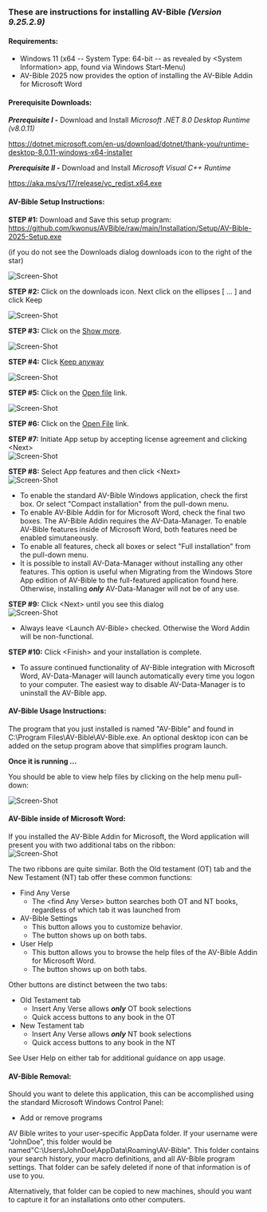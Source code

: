### These are instructions for installing AV-Bible *(Version 9.25.2.9)*

#### Requirements:

- Windows 11 (x64 -- System Type: 64-bit -- as revealed by \<System Information\> app, found via Windows Start-Menu)
- AV-Bible 2025 now provides the option of installing the AV-Bible Addin for Microsoft Word

#### Prerequisite Downloads:

***Prerequisite I -*** Download and Install *Microsoft .NET 8.0 Desktop Runtime (v8.0.11)*

https://dotnet.microsoft.com/en-us/download/dotnet/thank-you/runtime-desktop-8.0.11-windows-x64-installer

***Prerequisite II -***  Download and Install *Microsoft Visual C++ Runtime*

https://aka.ms/vs/17/release/vc_redist.x64.exe

#### AV-Bible Setup Instructions:

**STEP #1:**  Download and Save this setup program:<br/>
https://github.com/kwonus/AVBible/raw/main/Installation/Setup/AV-Bible-2025-Setup.exe

(if you do not see the Downloads dialog downloads icon to the right of the star)</br>

![Screen-Shot](./images/AV-Bible-2025-Save.png)

**STEP #2:**  Click on the downloads icon. Next click on the ellipses [ ... ] and click Keep</br>

![Screen-Shot](./images/AV-Bible-2025-Keep.png)

**STEP #3:**  Click on the <u>Show more</u>.</br>

![Screen-Shot](./images/AV-Bible-2025-More.png)

**STEP #4:**  Click <u>Keep anyway</u></br>

![Screen-Shot](./images/AV-Bible-2025-Trust.png)

**STEP #5:**  Click on the <u>Open file</u> link.</br>

![Screen-Shot](./images/AV-Bible-2025-Open.png)

**STEP #6:**  Click on the <u>Open File</u> link.

**STEP #7:**  Initiate App setup by accepting license agreement and clicking \<Next\></br>
![Screen-Shot](./images/Setup.png)

**STEP #8:**  Select App features and then click \<Next\></br>
![Screen-Shot](./images/Features.png)

- To enable the standard AV-Bible Windows application, check the first box. Or select "Compact installation" from the pull-down menu.
- To enable AV-Bible Addin for for Microsoft Word, check the final two boxes. The AV-Bible Addin requires the AV-Data-Manager. To enable AV-Bible features inside of Microsoft Word, both features need be enabled simutaneously.
- To enable all features, check all boxes or select "Full installation" from the pull-down menu.
- It is possible to install AV-Data-Manager without installing any other features. This option is useful when Migrating from the Windows Store App edition of AV-Bible to the full-featured application found here. Otherwise, installing ***only*** AV-Data-Manager will not be of any use.

**STEP #9:**  Click \<Next\> until you see this dialog</br>
![Screen-Shot](./images/Finish.png)

- Always leave \<Launch AV-Bible\> checked. Otherwise the Word Addin will be non-functional.

**STEP #10:**  Click \<Finish\> and your installation is complete.

- To assure continued functionality of AV-Bible integration with Microsoft Word, AV-Data-Manager will launch automatically every time you logon to your computer. The easiest way to disable AV-Data-Manager is to uninstall the AV-Bible app.



#### AV-Bible Usage Instructions:

The program that you just installed is named "AV-Bible" and found in C:\Program Files\AV-Bible\AV-Bible.exe. An optional desktop icon can be added on the setup program above that simplifies program launch.

**Once it is running ...**

You should be able to view help files by clicking on the help menu pull-down:</br>

![Screen-Shot](./images/avbible-help.png)



#### AV-Bible inside of Microsoft Word:

If you installed the AV-Bible Addin for Microsoft, the Word application will present you with two additional tabs on the ribbon:</br>
![Screen-Shot](./images/Ribbon.png)

The two ribbons are quite similar. Both the Old testament (OT) tab and the New Testament (NT) tab offer these common functions:

- Find Any Verse
  - The \<find Any Verse\> button searches both OT and NT books, regardless of which tab it was launched from
- AV-Bible Settings
  - This button allows you to customize behavior.
  - The button shows up on both tabs.
- User Help
  - This button allows you to browse the help files of the AV-Bible Addin for Microsoft Word.
  - The button shows up on both tabs.

Other buttons are distinct between the two tabs:

- Old Testament tab
  - Insert Any Verse allows ***only*** OT book selections 
  - Quick access buttons to any book in the OT
- New Testament tab
  - Insert Any Verse allows ***only*** NT book selections 
  - Quick access buttons to any book in the NT

See User Help on either tab for additional guidance on app usage.

#### AV-Bible Removal:

Should you want to delete this application, this can be accomplished using the standard Microsoft Windows Control Panel:

- Add or remove programs

AV Bible writes to your user-specific AppData folder. If your username were "JohnDoe", this folder would be named"C:\Users\JohnDoe\AppData\Roaming\AV-Bible". This folder contains your search history, your macro definitions, and all AV-Bible program settings. That folder can be safely deleted if none of that information is of use to you.

Alternatively, that folder can be copied to new machines, should you want to capture it for an installations onto other computers.
